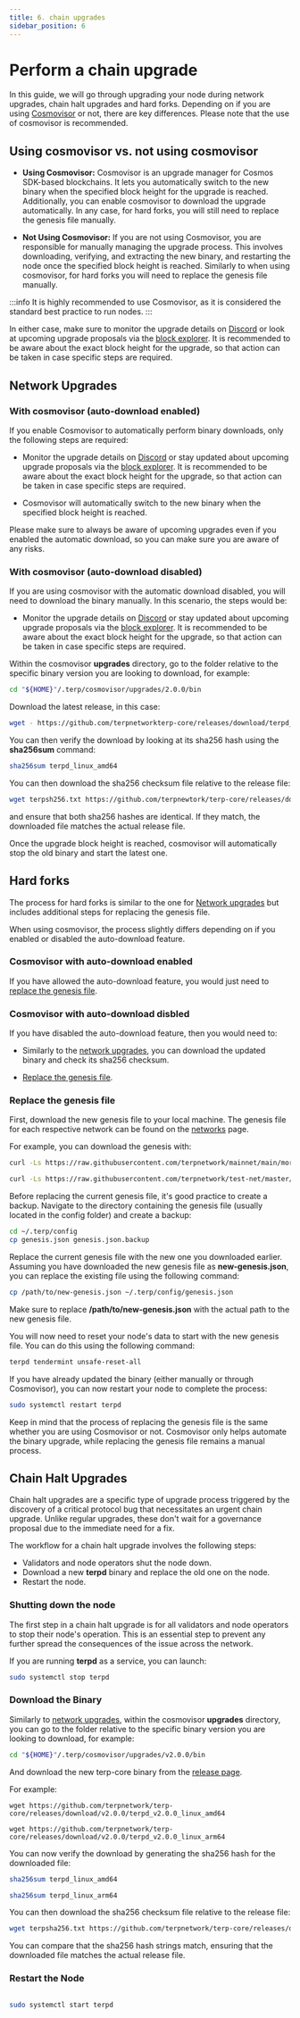 ```yaml
---
title: 6. chain upgrades
sidebar_position: 6
---
```


# Perform a chain upgrade

In this guide, we will go through upgrading your node during network upgrades, chain halt upgrades and hard forks. Depending on if you are using [Cosmovisor](/validators/nodes/cosmovisor) or not, there are key differences. Please note that the use of cosmovisor is recommended.

## Using cosmovisor vs. not using cosmovisor

- **Using Cosmovisor:** Cosmovisor is an upgrade manager for Cosmos SDK-based blockchains. It lets you automatically switch to the new binary when the specified block height for the upgrade is reached. Additionally, you can enable cosmovisor to download the upgrade automatically. In any case, for hard forks, you will still need to replace the genesis file manually.

- **Not Using Cosmovisor:** If you are not using Cosmovisor, you are responsible for manually managing the upgrade process. This involves downloading, verifying, and extracting the new binary, and restarting the node once the specified block height is reached. Similarly to when using cosmovisor, for hard forks you will need to replace the genesis file manually.

:::info
It is highly recommended to use Cosmovisor, as it is considered the standard best practice to run nodes.
:::

In either case, make sure to monitor the upgrade details on [Discord](https://discord.gg/9mFZc4XEDA)
or look at upcoming upgrade proposals via the [block explorer](/networks/block-explorers). It is recommended to be aware about the exact block height for the upgrade, so that action can be taken in case specific steps are required.


## Network Upgrades

### With cosmovisor (auto-download enabled)


If you enable Cosmovisor to automatically perform binary downloads, only the following steps are required:

- Monitor the upgrade details on [Discord](https://discord.gg/9mFZc4XEDA) or stay updated about upcoming upgrade proposals via the [block explorer](/resources/block-explorers). It is recommended to be aware about the exact block height for the upgrade, so that action can be taken in case specific steps are required.

- Cosmovisor will automatically switch to the new binary when the specified block height is reached.

Please make sure to always be aware of upcoming upgrades even if you enabled the automatic download, so you can make sure you are aware of any risks.

### With cosmovisor (auto-download disabled)

If you are using cosmovisor with the automatic download disabled, you will need to download the binary manually. In this scenario, the steps would be:

- Monitor the upgrade details on [Discord](https://discord.gg/9mFZc4XEDA) or stay updated about upcoming upgrade proposals via the [block explorer](/resources/block-explorers). It is recommended to be aware about the exact block height for the upgrade, so that action can be taken in case specific steps are required.

Within the cosmovisor **upgrades** directory, go to the folder relative to the specific binary version you are looking to download, for example:

```bash
cd "${HOME}"/.terp/cosmovisor/upgrades/2.0.0/bin
```
Download the latest release, in this case:

```bash
wget - https://github.com/terpnetworkterp-core/releases/download/terpd_v2.0.0_linux_amd64
```


You can then verify the download by looking at its sha256 hash using the **sha256sum** command:

```bash
sha256sum terpd_linux_amd64
```

You can then download the sha256 checksum file relative to the release file:

```bash
wget terpsh256.txt https://github.com/terpnewtork/terp-core/releases/download/v2.0.0/terpd_v2.0.0_checksums.txt
```

and ensure that both sha256 hashes are identical. If they match, the downloaded file matches the actual release file.


Once the upgrade block height is reached, cosmovisor will automatically stop the old binary and start the latest one.

## Hard forks

The process for hard forks is similar to the one for [Network upgrades](#network-upgrades) but includes additional steps for replacing the genesis file.

When using cosmovisor, the process slightly differs depending on if you enabled or disabled the auto-download feature.

### Cosmovisor with auto-download enabled
If you have allowed the auto-download feature, you would just need to [replace the genesis file](#replace-the-genesis-file).


### Cosmovisor with auto-download disbled

If you have disabled the auto-download feature, then you would need to:

- Similarly to the [network upgrades](#network-upgrades), you can download the updated binary and check its sha256 checksum.

- [Replace the genesis file](#replace-the-genesis-file).


### Replace the genesis file

First, download the new genesis file to your local machine. The genesis file for each respective network can be found on the [networks](/networks) page.

For example, you can download the genesis with:

<Container>
<Tabs>
<TabItem value="mainnet" label="mainnet">

```bash
curl -Ls https://raw.githubusercontent.com/terpnetwork/mainnet/main/morocco-1/genesis.json > $HOME/.terp/config/genesis.json 
```

</TabItem>
<TabItem value="testnet" label="testnet">

```bash
curl -Ls https://raw.githubusercontent.com/terpnetwork/test-net/master/90u-4/genesis.json > $HOME/.terp/config/genesis.json 
```
</TabItem>
</Tabs>
</Container>

Before replacing the current genesis file, it's good practice to create a backup. Navigate to the directory containing the genesis file (usually located in the config folder) and create a backup:

```bash
cd ~/.terp/config
cp genesis.json genesis.json.backup

```

Replace the current genesis file with the new one you downloaded earlier. Assuming you have downloaded the new genesis file as **new-genesis.json**, you can replace the existing file using the following command:

```bash
cp /path/to/new-genesis.json ~/.terp/config/genesis.json

```

Make sure to replace **/path/to/new-genesis.json** with the actual path to the new genesis file.


You will now need to reset your node's data to start with the new genesis file. You can do this using the following command:

```bash
terpd tendermint unsafe-reset-all
```

If you have already updated the binary (either manually or through Cosmovisor), you can now restart your node to complete the process:

```bash
sudo systemctl restart terpd
```

Keep in mind that the process of replacing the genesis file is the same whether you are using Cosmovisor or not. Cosmovisor only helps automate the binary upgrade, while replacing the genesis file remains a manual process.


## Chain Halt Upgrades


Chain halt upgrades are a specific type of upgrade process triggered by the discovery of a critical protocol bug that necessitates an urgent chain upgrade. Unlike regular upgrades, these don't wait for a governance proposal due to the immediate need for a fix.

The workflow for a chain halt upgrade involves the following steps:

- Validators and node operators shut the node down.
- Download a new **terpd** binary and replace the old one on the node.
- Restart the node.

### Shutting down the node

The first step in a chain halt upgrade is for all validators and node operators to stop their node's operation. This is an essential step to prevent any further spread the consequences of the issue across the network. 

If you are running **terpd** as a service, you can launch: 

```bash
sudo systemctl stop terpd
```

### Download the Binary
Similarly to [network upgrades](#network-upgrades), within the cosmovisor **upgrades** directory, you can go to the folder relative to the specific binary version you are looking to download, for example:

```bash
cd "${HOME}"/.terp/cosmovisor/upgrades/v2.0.0/bin
```

And download the new terp-core binary from the <a href="https://github.com/terpnetworkterp-core/releases" target="_blank">release page</a>.

For example:

<Container>
<Tabs>
<TabItem value="amd64" label="amd64">

```
wget https://github.com/terpnetwork/terp-core/releases/download/v2.0.0/terpd_v2.0.0_linux_amd64
```
</TabItem>
<TabItem value="arm64" label="arm64">

```
wget https://github.com/terpnetwork/terp-core/releases/download/v2.0.0/terpd_v2.0.0_linux_arm64
```

</TabItem>
</Tabs>
</Container>

You can now verify the download by generating the sha256 hash for the downloaded file:

<Container>
<Tabs>
<TabItem value="amd64" label="amd64">

```bash
sha256sum terpd_linux_amd64
```

</TabItem>
<TabItem value="arm64" label="arm64">

```bash
sha256sum terpd_linux_arm64
```

</TabItem>
</Tabs>
</Container>

You can then download the sha256 checksum file relative to the release file:

```bash
wget terpsha256.txt https://github.com/terpnetwork/terp-core/releases/download/v2.0.0/terpd_v2.0.0__checksums.txt

```

You can compare that the sha256 hash strings match, ensuring that the downloaded file matches the actual release file.

### Restart the Node

```bash

sudo systemctl start terpd
```